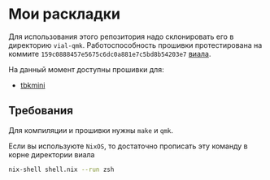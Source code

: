 # Мои раскладки

Для использования этого репозитория надо склонировать его в директорию `vial-qmk`. Работоспособность прошивки протестирована на коммите `159c0888457e5675c6dc0a881e7c5bd8b54203e7` [виала](https://github.com/vial-kb/vial-qmk/commit/159c0888457e5675c6dc0a881e7c5bd8b54203e7).

На данный момент доступны прошивки для:
- [tbkmini](./bastardkb/tbkmini/readmeru.md)


## Требования

Для компиляции и прошивки нужны `make` и `qmk`. 

Если вы используюте `NixOS`, то достаточно прописать эту команду в корне директории виала
```sh
nix-shell shell.nix --run zsh
```
